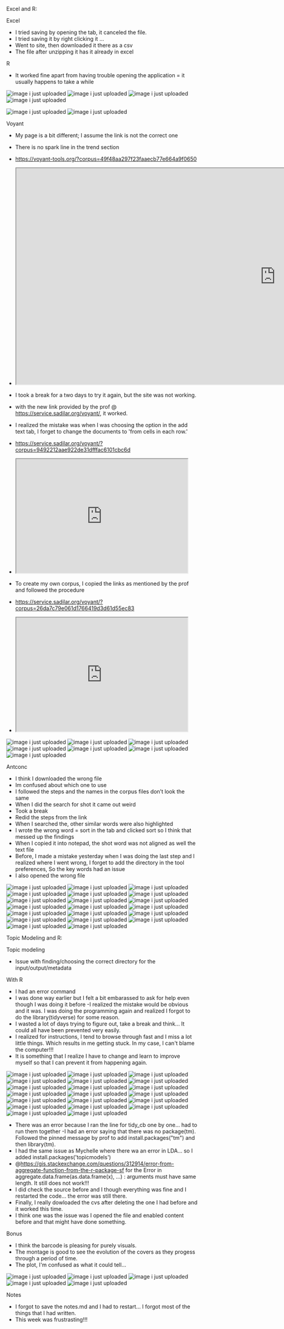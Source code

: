 Excel and R:

Excel 
-	I tried saving by opening the tab, it canceled the file.
-	I tried saving it by right clicking it …
-	Went to site, then downloaded it there as a csv
-	The file after unzipping it has it already in excel 

R
-	It worked fine apart from having trouble opening the application = it usually happens to take a while 

![image i just uploaded](excel1.JPG)
![image i just uploaded](excel2.JPG)
![image i just uploaded](excel3.JPG)
![image i just uploaded](excel4.JPG)

![image i just uploaded](R1.JPG)
![image i just uploaded](R2.JPG)

Voyant 

-	My page is a bit different; I assume the link is not the correct one
-	There is no spark line in the trend section 
-	https://voyant-tools.org/?corpus=49f48aa297f23faaecb77e664a9f0650
-	<iframe style='width: 1366px; height: 569px;' src='https://voyant-tools.org/tool/Cirrus/?view=Cirrus&corpus=49f48aa297f23faaecb77e664a9f0650'></iframe>
- I took a break for a two days to try it again, but the site was not working. 
- with the new link provided by the prof @ https://service.sadilar.org/voyant/, it worked. 
- I realized the mistake was when I was choosing the option in the add text tab, I forget to change the documents to 'from cells in each row.' 
- https://service.sadilar.org/voyant/?corpus=9492212aae922de31dfffac6101cbc6d
- <iframe style='width: 452px; height: 300px;' src='https://service.sadilar.org/voyant/tool/Cirrus/?corpus=9492212aae922de31dfffac6101cbc6d'></iframe>

- To create my own corpus, I copied the links as mentioned by the prof and followed the procedure 
- https://service.sadilar.org/voyant/?corpus=26da7c79e061d1766419d3d61d55ec83
- <iframe style='width: 452px; height: 300px;' src='https://service.sadilar.org/voyant/tool/Trends/?query=honolulu&corpus=26da7c79e061d1766419d3d61d55ec83'></iframe>

![image i just uploaded](voyant1.JPG)
![image i just uploaded](voyant2.JPG)
![image i just uploaded](voyant3.JPG)
![image i just uploaded](voyant4.JPG)
![image i just uploaded](voyant5.JPG)
![image i just uploaded](voyant6.JPG)
![image i just uploaded](voyant7.JPG)

Antconc

-	I think I downloaded the wrong file
-	Im confused about which one to use
-	I followed the steps and the names in the corpus files don’t look the same
-	When I did the search for shot it came out weird 
-	Took a break 
-	Redid the steps from the link 
-	When I searched the, other similar words were also highlighted 
-	I wrote the wrong word = sort in the tab and clicked sort so I think that messed up the findings
-	When I copied it into notepad, the shot word was not aligned as well the text file
-	Before, I made a mistake yesterday when I was doing the last step and I realized where I went wrong, I forget to add the directory in the tool preferences, So the key words had an issue
-	I also opened the wrong file 

![image i just uploaded](antconc1.JPG)
![image i just uploaded](antconc2.JPG)
![image i just uploaded](antconc3.JPG)
![image i just uploaded](antconc4.JPG)
![image i just uploaded](antconc5.JPG)
![image i just uploaded](antconc6.JPG)
![image i just uploaded](antconc7.JPG)
![image i just uploaded](antconc8.JPG)
![image i just uploaded](antconc9.JPG)
![image i just uploaded](antconc10.JPG)
![image i just uploaded](antconc11.JPG)
![image i just uploaded](antconc12.JPG)
![image i just uploaded](antconc13.JPG)
![image i just uploaded](antconc14.JPG)
![image i just uploaded](antconc15.JPG)
![image i just uploaded](antconc16.JPG)
![image i just uploaded](antconc17.JPG)
![image i just uploaded](antconc18.JPG)
![image i just uploaded](antconc19.JPG)
![image i just uploaded](antconc20.JPG)

Topic Modeling and R:

Topic modeling 
-	Issue with finding/choosing the correct directory for the input/output/metadata

With R
-	I had an error command
- I was done way earlier but I felt a bit embarassed to ask for help even though I was doing it before
-I realized the mistake would be obvious and it was. I was doing the programming again and realized I forgot to do the library(tidyverse) for some reason. 
- I wasted a lot of days trying to figure out, take a break and think... It could all have been prevented very easily.
- I realized for instructions, I tend to browse through fast and I miss a lot little things. Which results in me getting stuck. In my case, I can't blame the computer!!!
- It is something that I realize I have to change and learn to improve myself so that I can prevent it from happening again. 

![image i just uploaded](topicmo1.JPG)
![image i just uploaded](topicmo2.JPG)
![image i just uploaded](topicmo3.JPG)
![image i just uploaded](topicmo4.JPG)
![image i just uploaded](topicmo5.JPG)
![image i just uploaded](topicmor1.JPG)
![image i just uploaded](topicmor2.JPG)
![image i just uploaded](topicmor3.JPG)
![image i just uploaded](topicmor4.JPG)
![image i just uploaded](topicmor5.JPG)
![image i just uploaded](topicmor6.JPG)
![image i just uploaded](topicmor7.JPG)
![image i just uploaded](topicmor8.JPG)
![image i just uploaded](topicmor9.JPG)
![image i just uploaded](topicmor10.JPG)
![image i just uploaded](topicmor11.JPG)
![image i just uploaded](topicmor12.JPG)
![image i just uploaded](topicmor13.JPG)
![image i just uploaded](topicmor14.JPG)
![image i just uploaded](topicmor15.JPG)

- There was an error because I ran the line for tidy_cb one by one... had to run them together
-I had an error saying that there was no package(tm). Followed the pinned message by prof to add install.packages("tm") and then library(tm).
- I had the same issue as Mychelle where there wa an error in LDA... so I added install.packages('topicmodels')
- @https://gis.stackexchange.com/questions/312914/error-from-aggregate-function-from-the-r-package-sf for the Error in aggregate.data.frame(as.data.frame(x), ...) : arguments must have same length. It still does not work!!!
- I did check the source before and I though everything was fine and I restarted the code... the error was still there.
- Finally, I really dowloaded the cvs after deleting the one I had before and it worked this time. 
- I think one was the issue was I opened the file and enabled content before and that might have done something.

Bonus 

- I think the barcode is pleasing for purely visuals.
- The montage is good to see the evolution of the covers as they progess through a period of time.
- The plot, I'm confused as what it could tell...

![image i just uploaded](bonus1.JPG)
![image i just uploaded](bonus2.JPG)
![image i just uploaded](barcode.png)
![image i just uploaded](plot.png)
![image i just uploaded](montage.png)

Notes
- I forgot to save the notes.md and I had to restart... I forgot most of the things that I had written. 
- This week was frustrasting!!!
